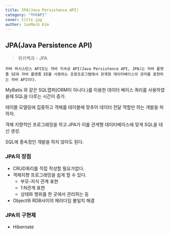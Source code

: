 ```yaml
---
title: JPA(Java Persistence API)
category: "자바API"
cover: title.jpg
author: JunMock Kim
---
```

## JPA(Java Persistence API)

> 위키백과 - JPA

```text
자바 퍼시스턴스 API또는 자바 지속성 API(Java Persistence API, JPA)는 자바 플랫폼 SE와 자바 플랫폼 EE를 사용하는 응용프로그램에서 관계형 데이터베이스의 관리를 표현하는 자바 API이다.
```


MyBatis 와 같은 SQL맵퍼(ORM이 아니다.)를 이용한 데이터 베이스 쿼리를 사용하였을때 SQL을 다루는 시간이 증가.

테이블 모델링에 집중하고 객체를 테이블에 맞추어 데이터 전달 역할만 하는 개발을 피하자.

객체 지향적인 프로그래밍을 하고 JPA가 이를 관계형 데이터베이스에 맞게 SQL을 대신 생성.

SQL에 종속정인 개발을 하지 않아도 된다.

### JPA의 장점

- CRUD쿼리를 직접 작성할 필요가없다.
- 객체지향 프로그래밍을 쉽게 할 수 있다.
  - 부모-자식 관계 표현
  - 1:N관계 표현
  - 상태와 행위를 한 곳에서 관리하는 등
- Object와 RDB사이의 페러다임 불일치 해결

### JPA의 구현체

- Hibernate
